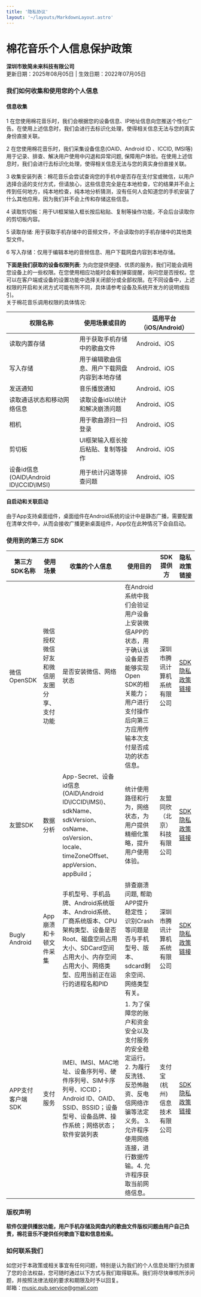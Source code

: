 ```yaml
---
title: '隐私协议'
layout: '~/layouts/MarkdownLayout.astro'
---
```


# 棉花音乐个人信息保护政策
**深圳市致简未来科技有限公司**  
更新日期：2025年08月05日 | 生效日期：2022年07月05日

### 我们如何收集和使用您的个人信息
#### 信息收集
1 在您使用棉花音乐时，我们会根据您的设备信息、IP地址信息向您推送个性化广告。在使用上述信息时，我们会进行去标识化处理，使得相关信息无法与您的真实身份直接关联。

2 在您使用棉花音乐时，我们采集设备信息(OAID、Android ID 、ICCID, IMSI等)用于记录、排查、解决用户使用中闪退和异常问题, 保障用户体验。在使用上述信息时，我们会进行去标识化处理，使得相关信息无法与您的真实身份直接关联。

3 收集安装列表：棉花音乐会尝试查询您的手机中是否存在支付宝或微信，以用户选择合适的支付方式，但请放心，这些信息完全是在本地检查，它的结果并不会上传到任何地方，纯本地检查，纯本地分析猜测，没有任何人会知道您的手机安装了什么其他应用，因为我们并不会上传和存储这些信息。

4 读取剪切板：用于UI框架输入框长按后粘贴、复制等操作功能，不会后台读取你的剪切板内容。

5 读取存储: 用于获取手机存储中的音频文件，不会读取你的手机存储中的其他类型文件。

6 写入存储：仅用于编辑本地的音频信息、用户下载网盘内容到本地存储。

**下面是我们获取的设备权限列表**:
为向您提供便捷、优质的服务，我们可能会调用您设备上的一些权限。在您使用相应功能时会看到弹窗提醒，询问您是否授权。您可以在客户端或设备的设置功能中选择关闭部分或全部权限。在不同设备中，上述权限的开启和关闭方式可能有所不同，具体请参考设备及系统开发方的说明或指引。  
关于棉花音乐调用权限的具体情况:

| 权限名称                               | 使用场景或目的               | 适用平台（iOS/Android）  |  
|------------------------------------|-----------------------|--------------------|
| 读取内置存储                             | 用于获取手机存储中的歌曲文件        |Android、iOS|
| 写入存储                               | 用于编辑歌曲信息、用户下载网盘内容到本地存储 |Android、iOS|
| 发送通知                               | 音乐播放通知                |Android、iOS|
| 读取通话状态和移动网络信息                      | 读取设备id以统计和解决崩溃问题      |Android、iOS|
| 相机                                 | 用于歌曲源扫一扫登录            |Android、iOS|
| 剪切板                                | UI框架输入框长按后粘贴、复制等操作    |Android、iOS|
| 设备id信息(OAID\Android ID\ICCID\IMSI) | 用于统计闪退等排查问题           |Android、iOS|

#### 自启动和关联启动
由于App支持桌面组件，桌面组件在Android系统的设计中是静态广播，需要配置在清单文件中，从而会接收广播更新桌面组件，App仅在此种情况下会自启动。

### 使用到的第三方 SDK
| 第三方SDK名称| 使用场景 | 收集的个人信息  | 使用目的 | SDK提供方| 隐私政策链接|
|------|-----|-----|-----|-----|------|
| 微信OpenSDK  | 微信授权微信好友和微信朋友圈分享、支付功能              | 是否安装微信、网络状态    | 在Android系统中我们会验证用户设备上安装微信APP的状态，用于确认该设备是否能够实现Open SDK的相关能力；用户进行支付操作后向第三方应用传输本次支付是否成功的状态信息。        | 深圳市腾讯计算机系统有限公司  | [SDK隐私政策链接](https://support.weixin.qq.com/cgi-bin/mmsupportacctnodeweb-bin/pages/RYiYJkLOrQwu0nb8)                                                                                     |
| 友盟SDK    | 数据分析 | App-Secret、设备id信息(OAID\Android ID\ICCID\IMSI)、sdkName、sdkVersion、osName、osVersion、locale、timeZoneOffset、appVersion、appBuild； | 统计使用路径和行为，网络状态，为用户提供精细化策略，提升用户使用体验。                                                               | 友盟同欣（北京）科技有限公司  | [SDK隐私政策链接](https://www.umeng.com/page/policy)                                                                                                                                         |
| Bugly Android | App崩溃和卡顿文件采集                       | 手机型号、手机品牌、Android系统版本、Android系统、厂商系统版本、CPU架构类型、设备是否Root、磁盘空间占用大小、SDCard空间占用大小、内存空间占用大小、网络类型、应用当前正在运行的进程名和PID               | 排查崩溃问题, 帮助APP提升稳定性；识别Crash等问题是否与手机型号、版本、sdcard剩余空间、网络类型有关。                                        | 深圳市腾讯计算机系统有限公司  | [SDK隐私政策链接](https://privacy.qq.com/document/preview/fc748b3d96224fdb825ea79e132c1a56)                                                                                                 |
| APP支付客户端SDK | 支付服务                               | IMEI、IMSI、MAC地址、设备序列号、硬件序列号、SIM卡序列号、ICCID；Android ID、OAID、SSID、BSSID；设备型号、设备品牌、操作系统；网络状态；软件安装列表                            | 1. 为了保障您的账户和资金安全以及支付服务的安全稳定运行。2. 为履行反洗钱、反恐怖融资、反电信网络诈骗等法定义务。 3. 允许程序使用网络连接，进行数据传输。4. 允许程序获取当前网络信息。 | 支付宝(杭州)信息技术有限公司 | [SDK隐私政策链接](https://opendocs.alipay.com/open/54/01g6qm#%E6%94%AF%E4%BB%98%E5%AE%9D%20App%20%E6%94%AF%E4%BB%98%E5%AE%A2%E6%88%B7%E7%AB%AF%20SDK%20%E9%9A%90%E7%A7%81%E6%94%BF%E7%AD%96) |


### 版权声明
**软件仅提供播放功能，用户手机存储及网盘内的歌曲文件版权问题由用户自己负责，棉花音乐不提供任何歌曲下载和信息检索。**

### 如何联系我们
如您对于本政策或相关事宜有任何问题，特别是认为我们的个人信息处理行为损害了您的合法权益，您可随时通过以下方式与我们取得联系。我们将尽快审核所涉问题，并按照法律法规的要求和期限及时予以回复。  
邮箱：music.pub.service@gmail.com

 

